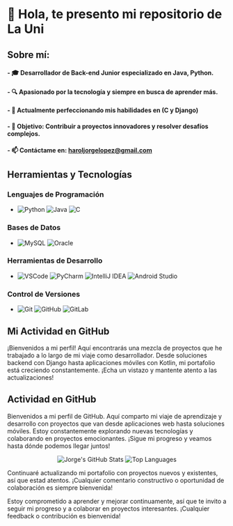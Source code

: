 # 👋 Hola, te presento mi repositorio de La Uni

## Sobre mí:

#### - 🎓 Desarrollador de Back-end Junior especializado en Java, Python.
#### - 🔍 Apasionado por la tecnología y siempre en busca de aprender más.
#### - 🌱 Actualmente perfeccionando mis habilidades en (C y Django)
#### - 🌟 Objetivo: Contribuir a proyectos innovadores y resolver desafíos complejos.
#### - 📫 Contáctame en: haroljorgelopez@gmail.com

## Herramientas y Tecnologías

### Lenguajes de Programación
- ![Python](https://img.shields.io/badge/-Python-3776AB?style=flat-square&logo=Python&logoColor=white) ![Java](https://img.shields.io/badge/-Java-007396?style=flat-square&logo=Java&logoColor=white) ![C](https://img.shields.io/badge/-C-A8B9CC?style=flat-square&logo=C&logoColor=white)

### Bases de Datos
- ![MySQL](https://img.shields.io/badge/-MySQL-4479A1?style=flat-square&logo=MySQL&logoColor=white)
![Oracle](https://img.shields.io/badge/-Oracle-F80000?style=flat-square&logo=Oracle&logoColor=white)

### Herramientas de Desarrollo
- ![VSCode](https://img.shields.io/badge/-Visual%20Studio%20Code-007ACC?style=flat-square&logo=Visual-Studio-Code&logoColor=white)
![PyCharm](https://img.shields.io/badge/-PyCharm-21D789?style=flat-square&logo=PyCharm&logoColor=white)
![IntelliJ IDEA](https://img.shields.io/badge/-IntelliJ%20IDEA-000000?style=flat-square&logo=IntelliJ-IDEA&logoColor=white)
![Android Studio](https://img.shields.io/badge/-Android%20Studio-3DDC84?style=flat-square&logo=Android-Studio&logoColor=white)

### Control de Versiones
- ![Git](https://img.shields.io/badge/-Git-F05032?style=flat-square&logo=Git&logoColor=white)
![GitHub](https://img.shields.io/badge/-GitHub-181717?style=flat-square&logo=GitHub&logoColor=white)
![GitLab](https://img.shields.io/badge/-GitLab-FCA121?style=flat-square&logo=GitLab&logoColor=white)


<!---
Hjorge-l/Hjorge-l is a ✨ special ✨ repository because its `README.md` (this file) appears on your GitHub profile.
You can click the Preview link to take a look at your changes.
--->
## Mi Actividad en GitHub

¡Bienvenidos a mi perfil! Aquí encontrarás una mezcla de proyectos que he trabajado a lo largo de mi viaje como desarrollador. Desde soluciones backend con Django hasta aplicaciones móviles con Kotlin, mi portafolio está creciendo constantemente. ¡Echa un vistazo y mantente atento a las actualizaciones!

## Actividad en GitHub

Bienvenidos a mi perfil de GitHub. Aquí comparto mi viaje de aprendizaje y desarrollo con proyectos que van desde aplicaciones web hasta soluciones móviles. Estoy constantemente explorando nuevas tecnologías y colaborando en proyectos emocionantes. ¡Sigue mi progreso y veamos hasta dónde podemos llegar juntos!

<p align="center">
  <img src="https://github-readme-stats.vercel.app/api?username=hjorge-l&show_icons=true&theme=default&hide=issues&count_private=true&include_all_commits=true&line_height=24&hide_border=true&bg_color=ffffff&title_color=0078D4&text_color=333333&icon_color=0078D4" alt="Jorge's GitHub Stats" />
  <img src="https://github-readme-stats.vercel.app/api/top-langs/?username=hjorge-l&layout=compact&theme=default&hide_border=true&bg_color=ffffff&title_color=0078D4&text_color=333333" alt="Top Languages" />
</p>

Continuaré actualizando mi portafolio con proyectos nuevos y existentes, así que estad atentos. ¡Cualquier comentario constructivo o oportunidad de colaboración es siempre bienvenida!


Estoy comprometido a aprender y mejorar continuamente, así que te invito a seguir mi progreso y a colaborar en proyectos interesantes. ¡Cualquier feedback o contribución es bienvenida!
